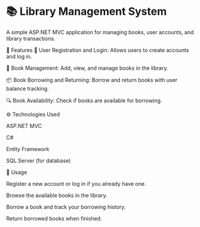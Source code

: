 # 📚 Library Management System

A simple ASP.NET MVC application for managing books, user accounts, and library transactions.

🚀 Features
👥 User Registration and Login: Allows users to create accounts and log in.

📖 Book Management: Add, view, and manage books in the library.

📦 Book Borrowing and Returning: Borrow and return books with user balance tracking.

🔍 Book Availability: Check if books are available for borrowing.


⚙️ Technologies Used

ASP.NET MVC

C#

Entity Framework

SQL Server (for database)

🎯 Usage

Register a new account or log in if you already have one.

Browse the available books in the library.

Borrow a book and track your borrowing history.

Return borrowed books when finished.
